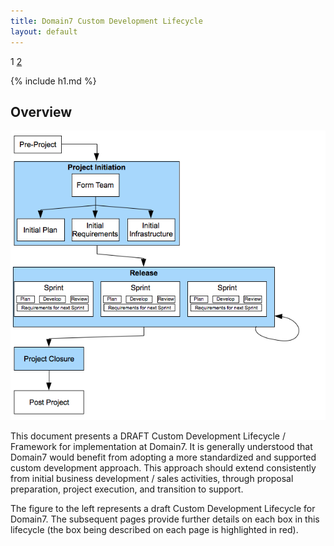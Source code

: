 ```yaml
---
title: Domain7 Custom Development Lifecycle
layout: default
---
```


1 [2](2.html)

{% include h1.md %}

## Overview

![Figure 2](../images/lifecycle/1.png)

This document presents a DRAFT Custom Development Lifecycle / Framework for implementation at Domain7.  It is generally understood that Domain7 would benefit from adopting a more standardized and supported custom development approach.  This approach should extend consistently from initial business development / sales activities, through proposal preparation, project execution, and transition to support. 

The figure to the left represents a draft Custom Development Lifecycle for Domain7.  The subsequent pages provide further details on each box in this lifecycle (the box being described on each page is highlighted in red).